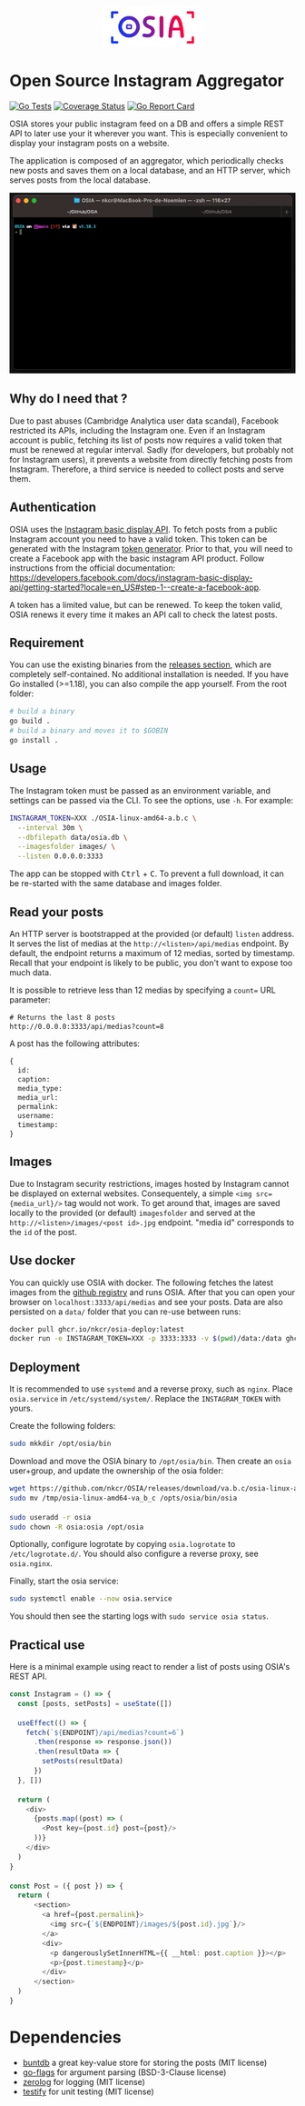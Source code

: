 <div align="center">
<img width="180" src="logo.jpg"/>
</div>

# Open Source Instagram Aggregator

[![Go Tests](https://github.com/nkcr/OSIA/actions/workflows/go.yml/badge.svg)](https://github.com/nkcr/OSIA/actions/workflows/go.yml)
[![Coverage Status](https://coveralls.io/repos/github/nkcr/OSIA/badge.svg?branch=main)](https://coveralls.io/github/nkcr/OSIA?branch=main)
[![Go Report Card](https://goreportcard.com/badge/github.com/nkcr/OSIA)](https://goreportcard.com/report/github.com/nkcr/OSIA)

OSIA stores your public instagram feed on a DB and offers a simple REST API to
later use your it wherever you want. This is especially convenient to display
your instagram posts on a website.

The application is composed of an aggregator, which periodically checks new
posts and saves them on a local database, and an HTTP server, which serves posts
from the local database. 

<div align="center">

![demo](OSIA-demo.gif)

</div>

## Why do I need that ?

Due to past abuses (Cambridge Analytica user data scandal), Facebook restricted
its APIs, including the Instagram one. Even if an Instagram account is public,
fetching its list of posts now requires a valid token that must be renewed at
regular interval. Sadly (for developers, but probably not for Instagram users),
it prevents a website from directly fetching posts from Instagram. Therefore, a
third service is needed to collect posts and serve them.

## Authentication

OSIA uses the [Instagram basic display
API](https://developers.facebook.com/docs/instagram-basic-display-api/). To
fetch posts from a public Instagram account you need to have a valid token. This
token can be generated with the Instagram [token
generator](https://developers.facebook.com/docs/instagram-basic-display-api/overview?locale=en_US#user-token-generator).
Prior to that, you will need to create a Facebook app with the basic instagram
API product. Follow instructions from the official documentation:
https://developers.facebook.com/docs/instagram-basic-display-api/getting-started?locale=en_US#step-1--create-a-facebook-app.

A token has a limited value, but can be renewed. To keep the token valid, OSIA
renews it every time it makes an API call to check the latest posts.

## Requirement

You can use the existing binaries from the [releases
section](https://github.com/nkcr/OSIA/releases), which are completely
self-contained. No additional installation is needed. If you have Go installed
(>=1.18), you can also compile the app yourself. From the root folder:

```sh
# build a binary
go build .
# build a binary and moves it to $GOBIN
go install .
```

## Usage

The Instagram token must be passed as an environment variable, and settings can
be passed via the CLI. To see the options, use `-h`. For example:

```sh
INSTAGRAM_TOKEN=XXX ./OSIA-linux-amd64-a.b.c \
  --interval 30m \
  --dbfilepath data/osia.db \
  --imagesfolder images/ \
  --listen 0.0.0.0:3333
```

The app can be stopped with <kbd>Ctrl</kbd> + <kbd>C</kbd>. To prevent a full
download, it can be re-started with the same database and images folder.

## Read your posts

An HTTP server is bootstrapped at the provided (or default) `listen` address. It
serves the list of medias at the `http://<listen>/api/medias` endpoint. By
default, the endpoint returns a maximum of 12 medias, sorted by timestamp.
Recall that your endpoint is likely to be public, you don't want to expose too
much data.

It is possible to retrieve less than 12 medias by specifying a `count=` URL
parameter:

```
# Returns the last 8 posts
http://0.0.0.0:3333/api/medias?count=8
```

A post has the following attributes:

```
{
  id:
  caption:
  media_type:
  media_url:
  permalink:
  username:
  timestamp:
}
```

## Images

Due to Instagram security restrictions, images hosted by Instagram cannot be
displayed on external websites. Consequentely, a simple `<img src={media_url}/>`
tag would not work. To get around that, images are saved locally to the provided
(or default) `imagesfolder` and served at the `http://<listen>/images/<post
id>.jpg` endpoint. "media id" corresponds to the `id` of the post.

## Use docker

You can quickly use OSIA with docker. The following fetches the latest images
from the [github
registry](https://github.com/nkcr/OSIA/pkgs/container/osia-deploy) and runs
OSIA. After that you can open your browser on `localhost:3333/api/medias` and
see your posts. Data are also persisted on a `data/` folder that you can re-use
between runs:

```sh
docker pull ghcr.io/nkcr/osia-deploy:latest
docker run -e INSTAGRAM_TOKEN=XXX -p 3333:3333 -v $(pwd)/data:/data ghcr.io/nkcr/osia-deploy
```

## Deployment

It is recommended to use `systemd` and a reverse proxy, such as `nginx`. Place
`osia.service` in `/etc/systemd/system/`. Replace the `INSTAGRAM_TOKEN` with
yours.

Create the following folders:

```sh
sudo mkkdir /opt/osia/bin
```

Download and move the OSIA binary to `/opt/osia/bin`. Then create an `osia`
user+group, and update the ownership of the osia folder:

```sh
wget https://github.com/nkcr/OSIA/releases/download/va.b.c/osia-linux-amd64-va_b_c /tmp
sudo mv /tmp/osia-linux-amd64-va_b_c /opts/osia/bin/osia

sudo useradd -r osia
sudo chown -R osia:osia /opt/osia
```

Optionally, configure logrotate by copying `osia.logrotate` to
`/etc/logrotate.d/`. You should also configure a reverse proxy, see
`osia.nginx`.

Finally, start the osia service:

```sh
sudo systemctl enable --now osia.service
```

You should then see the starting logs with `sudo service osia status`.

## Practical use

Here is a minimal example using react to render a list of posts using OSIA's
REST API.

```ts
const Instagram = () => {
  const [posts, setPosts] = useState([])

  useEffect(() => {
    fetch(`${ENDPOINT}/api/medias?count=6`)
      .then(response => response.json())
      .then(resultData => {
        setPosts(resultData)
      })
  }, [])

  return (
    <div>
      {posts.map((post) => (
        <Post key={post.id} post={post}/>
      ))}
    </div>
  )
}

const Post = ({ post }) => {
  return (
      <section>
        <a href={post.permalink}>
          <img src={`${ENDPOINT}/images/${post.id}.jpg`}/>
        </a>
        <div>
          <p dangerouslySetInnerHTML={{ __html: post.caption }}></p>
          <p>{post.timestamp}</p>
        </div>
      </section>
  )
}
```

# Dependencies

- [buntdb](https://github.com/tidwall/buntdb) a great key-value store for storing the posts (MIT license)
- [go-flags](https://github.com/jessevdk/go-flags) for argument parsing (BSD-3-Clause license)
- [zerolog](https://github.com/rs/zerolog) for logging (MIT license)
- [testify](https://github.com/stretchr/testify) for unit testing (MIT license)
